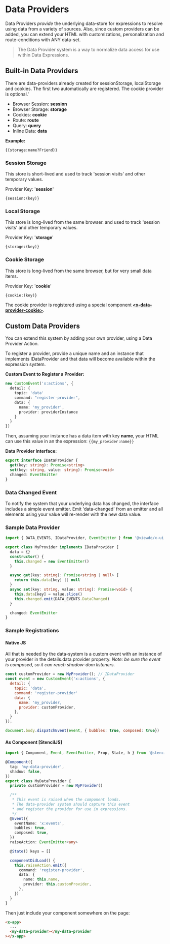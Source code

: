 # Data Providers

Data Providers _provide_ the underlying data-store for expressions to resolve using data from a variety of sources. Also, since custom providers can be added, you can extend your HTML with customizations, personalization and route-conditions with ANY data-set.

> The Data Provider system is a way to normalize data access for use within Data Expressions.


## Built-in Data Providers

There are data-providers already created for sessionStorage, localStorage and cookies. The first two automatically are registered. The cookie provider is optional.'

* Browser Session: **session**
* Browser Storage: **storage**
* Cookies: **cookie**
* Route: **route**
* Query: **query**
* Inline Data: **data**


**Example:**

  `{{storage:name?Friend}}`

### Session Storage

This store is short-lived and used to track 'session visits' and other temporary values.

Provider Key: '**session**'

`{session:(key)}`

### Local Storage

This store is long-lived from the same browser. and used to track 'session visits' and other temporary values.

Provider Key: '**storage**'

`{storage:(key)}`

### Cookie Storage

This store is long-lived from the same browser, but for very small data items.

Provider Key: '**cookie**'

`{cookie:(key)}`

The cookie provider is registered using a special component **[\<x-data-provider-cookie\>](/components/x-data-provider-cookie)**.

## Custom Data Providers

You can extend this system by adding your own provider, using a Data Provider Action.

To register a provider, provide a unique name and an instance that implements IDataProvider and that data will become available within the expression system.

**Custom Event to Register a Provider:**

```typescript
new CustomEvent('x:actions', {
  detail: {
    topic: 'data'
    command: "register-provider",
    data: {
      name: 'my_provider',
      provider: providerInstance
    }
  }
})
```

Then, assuming your instance has a data item with key **name**, your HTML can use this value in an the expression: `{{my_provider:name}}`

**Data Provider Interface:**

```typescript
export interface IDataProvider {
  get(key: string): Promise<string>
  set(key: string, value: string): Promise<void>
  changed: EventEmitter
}
```

### Data Changed Event

To notify the system that your underlying data has changed, the interface includes a simple event emitter. Emit 'data-changed' from an emitter and all elements using your value will re-render with the new data value.

### Sample Data Provider

```typescript
import { DATA_EVENTS, IDataProvider, EventEmitter } from '@viewdo/x-ui'

export class MyProvider implements IDataProvider {
  data = {}
  constructor() {
    this.changed = new EventEmitter()
  }

  async get(key: string): Promise<string | null> {
    return this.data[key] || null
  }
  async set(key: string, value: string): Promise<void> {
    this.data[key] = value.slice()
    this.changed.emit(DATA_EVENTS.DataChanged)
  }

  changed: EventEmitter
}
```

### Sample Registrations

#### Native JS

All that is needed by the data-system is a custom event with an instance of your provider in the details.data.provider property. _Note: be sure the event is composed, so it can reach shadow-dom listeners._

```javascript
const customProvider = new MyProvider(); // IDataProvider
const event = new CustomEvent('x:actions', {
  detail: {
    topic: 'data',
    command: 'register-provider'
    data: {
      name: 'my_provider,
      provider: customProvider,
    },
  }
});

document.body.dispatchEvent(event, { bubbles: true, composed: true})

```

#### As Component [StencilJS]

```typescript
import { Component, Event, EventEmitter, Prop, State, h } from '@stencil/core'

@Component({
  tag: 'my-data-provider',
  shadow: false,
})
export class MyDataProvider {
  private customProvider = new MyProvider()

  /**
   * This event is raised when the component loads.
   * The data-provider system should capture this event
   * and register the provider for use in expressions.
   */
  @Event({
    eventName: 'x:events',
    bubbles: true,
    composed: true,
  })
  raiseAction: EventEmitter<any>

  @State() keys = []

  componentDidLoad() {
    this.raiseAction.emit({
      command: 'register-provider',
      data: {
        name: this.name,
        provider: this.customProvider,
      },
    })
  }
}
```

Then just include your component somewhere on the page:

```html
<x-app>
  ...
  <my-data-provider></my-data-provider
></x-app>
```
